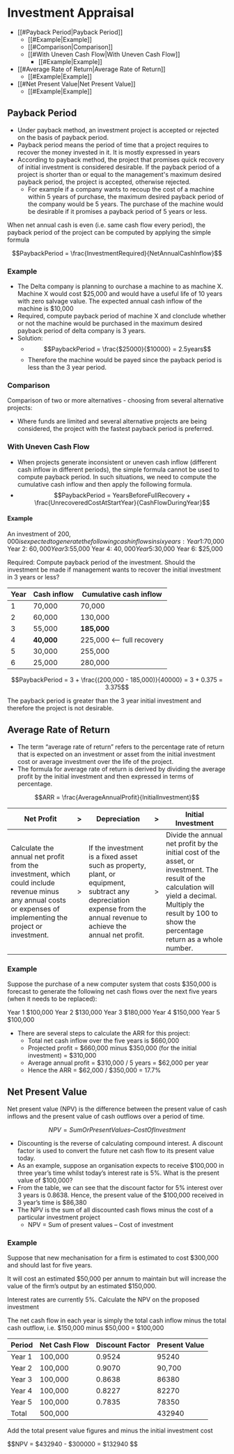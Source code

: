 # Investment Appraisal

- [[#Payback Period|Payback Period]]
	- [[#Example|Example]]
	- [[#Comparison|Comparison]]
	- [[#With Uneven Cash Flow|With Uneven Cash Flow]]
		- [[#Example|Example]]
- [[#Average Rate of Return|Average Rate of Return]]
	- [[#Example|Example]]
- [[#Net Present Value|Net Present Value]]
	- [[#Example|Example]]


## Payback Period

 - Under payback method, an investment project is accepted or rejected on the basis of payback period. 
 - Payback period means the period of time that a project requires to recover the money invested in it. It is mostly expressed in years
 - According to payback method, the project that promises quick recovery of initial investment is considered desirable. If the payback period of a project is shorter than or equal to the management's maximum desired payback period, the project is accepted, otherwise rejected.
	 - For example if a company wants to recoup the cost of a machine within 5 years of purchase, the maximum desired payback period of the company would be 5 years. The purchase of the machine would be desirable if it promises a payback period of 5 years or less.

When net annual cash is even (i.e. same cash flow every period), the payback period of the project can be computed by applying the simple formula

$$PaybackPeriod = \frac{InvestmentRequired}{NetAnnualCashInflow}$$

### Example 

 - The Delta company is planning to ourchase a machine to as machine X. Machine X would cost $25,000 and would have a useful life of 10 years with zero salvage value. The expected annual cash inflow of the machine is $10,000
 - Required, compute payback period of machine X and clonclude whether or not the machine would be purchased in the maximum desired payback period of delta company is 3 years. 
 - Solution:
	 - $$PaybackPeriod = \frac{$25000}{$10000} = 2.5years$$
	- Therefore the machine would be payed since the payback period is less than the 3 year period.


### Comparison

Comparison of two or more alternatives - choosing from several alternative projects: 
 - Where funds are limited and several alternative projects are being considered, the project with the fastest payback period is preferred.


### With Uneven Cash Flow

- When projects generate inconsistent or uneven cash inflow (different cash inflow in different periods), the simple formula cannot be used to compute payback period. In such situations, we need to compute the cumulative cash inflow and then apply the following formula.
- $$PaybackPeriod = YearsBeforeFullRecovery + \frac{UnrecoveredCostAtStartYear}{CashFlowDuringYear}$$
#### Example

An investment of $200,000 is expected to generate the following cash inflows in six years: 
Year 1: $70,000 
Year 2: $60,000 
Year 3: $55,000 
Year 4: $40,000 
Year 5: $30,000 
Year 6: $25,000 

Required: Compute payback period of the investment. Should the investment be made if management wants to recover the initial investment in 3 years or less?

| Year | Cash inflow | Cumulative cash inflow |
| ---- | ----------- | ---------------------- |
| 1    | 70,000      | 70,000                 |
| 2    | 60,000      | 130,000                |
| 3    | 55,000      | **185,000**                |
| 4    | **40,000**      | 225,000      <-- full recovery          | 
| 5    | 30,000      | 255,000                |
| 6    | 25,000      | 280,000                |


$$PaybackPeriod = 3 + \frac{(200,000 - 185,000)}{40000} = 3 + 0.375 = 3.375$$

The payback period is greater than the 3 year initial investment and therefore the project is not desirable.

## Average Rate of Return

 - The term “average rate of return” refers to the percentage rate of return that is expected on an investment or asset from the initial investment cost or average investment over the life of the project.
 - The formula for average rate of return is derived by dividing the average profit by the initial investment and then expressed in terms of percentage.

$$ARR = \frac{AverageAnnualProfit}{InitialInvestment}$$

| Net Profit                                                                                                                                                     | >   | Depreciation                                                                                                                                                          | >   | Initial Investment                                                                                                                                                                                            |
| -------------------------------------------------------------------------------------------------------------------------------------------------------------- | --- | --------------------------------------------------------------------------------------------------------------------------------------------------------------------- | --- | ------------------------------------------------------------------------------------------------------------------------------------------------------------------------------------------------------------- |
| Calculate the annual net profit from the investment, which could include revenue minus any annual costs or expenses of implementing the project or investment. | >   | If the investment is a fixed asset such as property, plant, or equipment, subtract any depreciation expense from the annual revenue to achieve the annual net profit. | >   | Divide the annual net profit by the initial cost of the asset, or investment. The result of the calculation will yield a decimal. Multiply the result by 100 to show the percentage return as a whole number. |



### Example 

Suppose the purchase of a new computer system that costs $350,000 is forecast to generate the following net cash flows over the next five years (when it needs to be replaced):

Year 1 $100,000 
Year 2 $130,000 
Year 3 $180,000 
Year 4 $150,000 
Year 5 $100,000 

 - There are several steps to calculate the ARR for this project: 
	 - Total net cash inflow over the five years is $660,000 
	 - Projected profit = $660,000 minus $350,000 (for the initial investment) = $310,000
	 - Average annual profit = $310,000 / 5 years = $62,000 per year 
	 - Hence the ARR = $62,000 / $350,000 = 17.7%

## Net Present Value

Net present value (NPV) is the difference between the present value of cash inflows and the present value of cash outflows over a period of time.

$$NPV = Sum Or Present Values – Cost Of Investment$$

 - Discounting is the reverse of calculating compound interest. A discount factor is used to convert the future net cash flow to its present value today. 
 - As an example, suppose an organisation expects to receive $100,000 in three year’s time whilst today’s interest rate is 5%. What is the present value of $100,000? 
 - From the table, we can see that the discount factor for 5% interest over 3 years is 0.8638. Hence, the present value of the $100,000 received in 3 year’s time is $86,380 
 - The NPV is the sum of all discounted cash flows minus the cost of a particular investment project 
	 - NPV = Sum of present values – Cost of investment

### Example

Suppose that new mechanisation for a firm is estimated to cost $300,000 and should last for five years.

It will cost an estimated $50,000 per annum to maintain but will increase the value of the firm’s output by an estimated $150,000. 

Interest rates are currently 5%. Calculate the NPV on the proposed investment

The net cash flow in each year is simply the total cash inflow minus the total cash outflow, i.e. $150,000 minus $50,000 = $100,000

| Period | Net Cash Flow | Discount Factor | Present Value |
| ------ | ------------- | --------------- | ------------- |
| Year 1 | 100,000       | 0.9524          | 95240         |
| Year 2 | 100,000       | 0.9070          | 90,700        |
| Year 3 | 100,000       | 0.8638          | 86380         |
| Year 4 | 100,000       | 0.8227          | 82270         |
| Year 5 | 100,000       | 0.7835          | 78350              |
| Total  | 500,000       |                 | 432940        |


Add the total present value figures and minus the initial investment cost

$$NPV = $432940 - $300000 = $132940 $$

